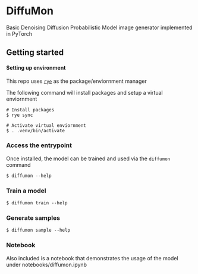 # DiffuMon
Basic Denoising Diffusion Probabilistic Model image generator implemented in PyTorch


## Getting started

#### Setting up environment
This repo uses [`rye`](https://rye.astral.sh/guide/installation/) as the package/enviornment manager

The following command will install packages and setup a virtual enviornment
```
# Install packages
$ rye sync

# Activate virtual enviornment
$ . .venv/bin/activate
```


### Access the entrypoint

Once installed, the model can be trained and used via the `diffumon` command
```
$ diffumon --help
```

### Train a model

```
$ diffumon train --help
```

### Generate samples

```
$ diffumon sample --help
```

### Notebook

Also included is a notebook that demonstrates the usage of the model under notebooks/diffumon.ipynb

